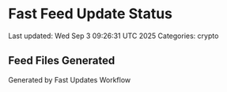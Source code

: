# Fast Feed Update Status
Last updated: Wed Sep  3 09:26:31 UTC 2025
Categories: crypto

## Feed Files Generated

Generated by Fast Updates Workflow
